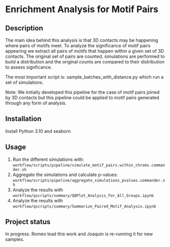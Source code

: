 # Enrichment Analysis for Motif Pairs

## Description
The main idea behind this analysis is that 3D contacts may be happening where pairs of 
motifs meet. To analyze the significance of motif pairs appearing we extract all pairs
of motifs that happen within a given set of 3D contacts. The original set of pairs are
counted, simulations are performed to build a distribution and the original counts are
compared to their distribution to assess signficance. 

The most important script is: sample_batches_with_distance.py which run a set of
simulations.

Note: We initially developed this pipeline for the case of motif pairs joined by 3D
contacts but this pipeline could be applied to motif pairs generated through any form
of analysis.

## Installation
Install Python 3.10 and seaborn

## Usage
1) Run the different simulations with: `workflow/scripts/pipeline/simulate_motif_pairs.within_chroms.commander.sh`
2) Aggregate the simulations and calculate p-values: `workflow/scripts/pipeline/aggregate_simulations_pvalues.commander.sh`
3) Analyze the results with `workflow/qscripts/summary/QQPlot_Analysis_For_All_Groups.ipynb`
4) Analyze the results with `workflow/qscripts/summary/Summarize_Paired_Motif_Analysis.ipynb`

## Project status
In progress. Romeo lead this work and Joaquin is re-running it for new samples.
